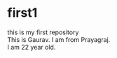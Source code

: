 # first1
this is my first repository
<br>
This is Gaurav.
I am from Prayagraj.
<br>
I am 22 year old.